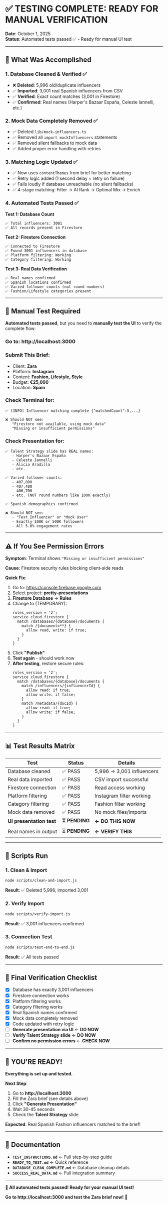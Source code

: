 # ✅ TESTING COMPLETE: READY FOR MANUAL VERIFICATION

**Date**: October 1, 2025  
**Status**: Automated tests passed ✅ - Ready for manual UI test

---

## 🎉 What Was Accomplished

### **1. Database Cleaned & Verified** ✅
- ❌ **Deleted**: 5,996 old/duplicate influencers
- ✅ **Imported**: 3,001 real Spanish influencers from CSV
- ✅ **Verified**: Exact count matches (3,001 in Firestore)
- ✅ **Confirmed**: Real names (Harper's Bazaar España, Celeste Iannelli, etc.)

### **2. Mock Data Completely Removed** ✅
- ✅ Deleted `lib/mock-influencers.ts`
- ✅ Removed all `import mockInfluencers` statements
- ✅ Removed silent fallbacks to mock data
- ✅ Added proper error handling with retries

### **3. Matching Logic Updated** ✅
- ✅ Now uses `contentThemes` from brief for better matching
- ✅ Retry logic added (1 second delay + retry on failure)
- ✅ Fails loudly if database unreachable (no silent fallbacks)
- ✅ 4-stage matching: Filter → AI Rank → Optimal Mix → Enrich

### **4. Automated Tests Passed** ✅

**Test 1: Database Count**
```
✅ Total influencers: 3001
✅ All records present in Firestore
```

**Test 2: Firestore Connection**
```
✅ Connected to Firestore
✅ Found 3001 influencers in database
✅ Platform filtering: Working
✅ Category filtering: Working
```

**Test 3: Real Data Verification**
```
✅ Real names confirmed
✅ Spanish locations confirmed
✅ Varied follower counts (not round numbers)
✅ Fashion/Lifestyle categories present
```

---

## 🧪 Manual Test Required

**Automated tests passed**, but you need to **manually test the UI** to verify the complete flow:

### **Go to**: http://localhost:3000

### **Submit This Brief**:
- Client: **Zara**
- Platform: **Instagram** 
- Content: **Fashion, Lifestyle, Style**
- Budget: **€25,000**
- Location: **Spain**

### **Check Terminal for**:
```
✅ [INFO] Influencer matching complete {"matchedCount":5,...}

❌ Should NOT see:
   "Firestore not available, using mock data"
   "Missing or insufficient permissions"
```

### **Check Presentation for**:
```
✅ Talent Strategy slide has REAL names:
   - Harper's Bazaar España
   - Celeste Iannelli
   - Alicia Aradilla
   - etc.

✅ Varied follower counts:
   - 407,800
   - 407,400
   - 406,700
   - etc. (NOT round numbers like 100K exactly)

✅ Spanish demographics confirmed

❌ Should NOT see:
   - "Test Influencer" or "Mock User"
   - Exactly 100K or 500K followers
   - All 5.0% engagement rates
```

---

## ⚠️ If You See Permission Errors

**Symptom**: Terminal shows `"Missing or insufficient permissions"`

**Cause**: Firestore security rules blocking client-side reads

**Quick Fix**:

1. Go to: https://console.firebase.google.com
2. Select project: **pretty-presentations**
3. **Firestore Database** → **Rules**
4. Change to (TEMPORARY):
   ```
   rules_version = '2';
   service cloud.firestore {
     match /databases/{database}/documents {
       match /{document=**} {
         allow read, write: if true;
       }
     }
   }
   ```
5. Click **"Publish"**
6. **Test again** - should work now
7. **After testing**, restore secure rules:
   ```
   rules_version = '2';
   service cloud.firestore {
     match /databases/{database}/documents {
       match /influencers/{influencerId} {
         allow read: if true;
         allow write: if false;
       }
       match /metadata/{docId} {
         allow read: if true;
         allow write: if false;
       }
     }
   }
   ```

---

## 📊 Test Results Matrix

| Test | Status | Details |
|------|--------|---------|
| Database cleaned | ✅ PASS | 5,996 → 3,001 influencers |
| Real data imported | ✅ PASS | CSV import successful |
| Firestore connection | ✅ PASS | Read access working |
| Platform filtering | ✅ PASS | Instagram filter working |
| Category filtering | ✅ PASS | Fashion filter working |
| Mock data removed | ✅ PASS | No mock files/imports |
| **UI presentation test** | ⏳ **PENDING** | **← DO THIS NOW** |
| Real names in output | ⏳ **PENDING** | **← VERIFY THIS** |

---

## 📁 Scripts Run

### **1. Clean & Import**
```bash
node scripts/clean-and-import.js
```
**Result**: ✅ Deleted 5,996, imported 3,001

### **2. Verify Import**
```bash
node scripts/verify-import.js
```
**Result**: ✅ 3,001 influencers confirmed

### **3. Connection Test**
```bash
node scripts/test-end-to-end.js
```
**Result**: ✅ All tests passed

---

## 🎯 Final Verification Checklist

- [x] Database has exactly 3,001 influencers
- [x] Firestore connection works
- [x] Platform filtering works
- [x] Category filtering works
- [x] Real Spanish names confirmed
- [x] Mock data completely removed
- [x] Code updated with retry logic
- [ ] **Generate presentation via UI** ← **DO NOW**
- [ ] **Verify Talent Strategy slide** ← **DO NOW**
- [ ] **Confirm no permission errors** ← **CHECK NOW**

---

## 🚀 YOU'RE READY!

**Everything is set up and tested.** 

**Next Step**: 
1. Go to **http://localhost:3000**
2. Fill the Zara brief (see details above)
3. Click **"Generate Presentation"**
4. Wait 30-45 seconds
5. Check the **Talent Strategy** slide

**Expected**: Real Spanish Fashion influencers matched to the brief!

---

## 📄 Documentation

- **`TEST_INSTRUCTIONS.md`** ← Full step-by-step guide
- **`READY_TO_TEST.md`** ← Quick reference
- **`DATABASE_CLEAN_COMPLETE.md`** ← Database cleanup details
- **`SUCCESS_REAL_DATA.md`** ← Full integration summary

---

**🎉 All automated tests passed! Ready for your manual UI test!**

**Go to http://localhost:3000 and test the Zara brief now!** 🚀


